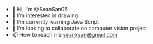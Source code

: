 - 👋 Hi, I’m @SeanSan06
- 👀 I’m interested in drawing
- 🌱 I’m currently learning Java Script
- 💞️ I’m looking to collaborate on computer vision project
- 📫 How to reach me seanksan@gmail.com

<!---
SeanSan06/SeanSan06 is a ✨ special ✨ repository because its `README.md` (this file) appears on your GitHub profile.
You can click the Preview link to take a look at your changes.
--->
